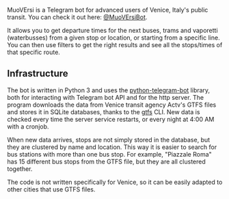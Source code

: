 MuoVErsi is a Telegram bot for advanced users of Venice, Italy's public transit. You can check it out
here: [@MuoVErsiBot](https://t.me/MuoVErsiBot).

It allows you to get departure times for the next buses, trams and vaporetti (waterbusses) from a given stop or
location, or starting from a specific line. You can then use filters to get the right results and see all the
stops/times of that specific route.

## Infrastructure

The bot is written in Python 3 and uses
the [python-telegram-bot](https://github.com/python-telegram-bot/python-telegram-bot) library, both for interacting with
Telegram bot API and for the http server.
The program downloads the data from Venice transit agency Actv's GTFS files and stores it in SQLite databases, thanks to
the
[gtfs](https://www.npmjs.com/package/gtfs) CLI. New data is checked every time the
server service restarts, or every night at 4:00 AM with a cronjob.

When new data arrives, stops are not simply stored in the database, but they are clustered by name and location. This
way it is easier to search for bus stations with more than one bus stop. For example, "Piazzale Roma" has 15
different bus stops from the GTFS file, but they are all clustered together.

The code is not written specifically for Venice, so it can be easily adapted to other cities that use GTFS files.

